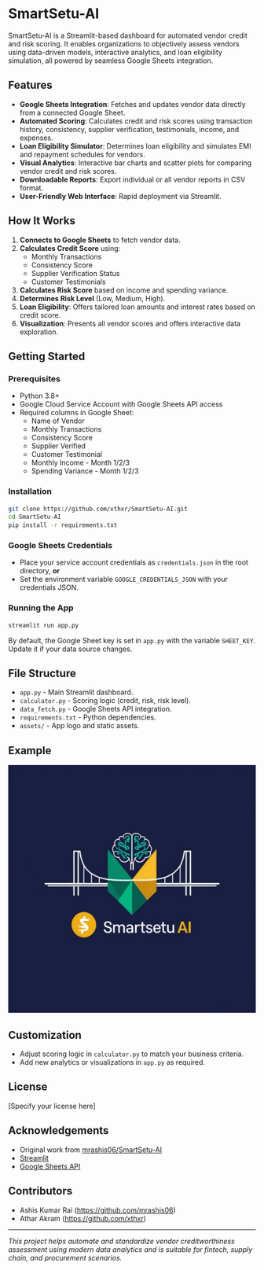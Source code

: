 # SmartSetu-AI

SmartSetu-AI is a Streamlit-based dashboard for automated vendor credit and risk scoring. It enables organizations to objectively assess vendors using data-driven models, interactive analytics, and loan eligibility simulation, all powered by seamless Google Sheets integration.

## Features

- **Google Sheets Integration**: Fetches and updates vendor data directly from a connected Google Sheet.
- **Automated Scoring**: Calculates credit and risk scores using transaction history, consistency, supplier verification, testimonials, income, and expenses.
- **Loan Eligibility Simulator**: Determines loan eligibility and simulates EMI and repayment schedules for vendors.
- **Visual Analytics**: Interactive bar charts and scatter plots for comparing vendor credit and risk scores.
- **Downloadable Reports**: Export individual or all vendor reports in CSV format.
- **User-Friendly Web Interface**: Rapid deployment via Streamlit.

## How It Works

1. **Connects to Google Sheets** to fetch vendor data.
2. **Calculates Credit Score** using:
   - Monthly Transactions
   - Consistency Score
   - Supplier Verification Status
   - Customer Testimonials
3. **Calculates Risk Score** based on income and spending variance.
4. **Determines Risk Level** (Low, Medium, High).
5. **Loan Eligibility**: Offers tailored loan amounts and interest rates based on credit score.
6. **Visualization**: Presents all vendor scores and offers interactive data exploration.

## Getting Started

### Prerequisites

- Python 3.8+
- Google Cloud Service Account with Google Sheets API access
- Required columns in Google Sheet:
    - Name of Vendor
    - Monthly Transactions
    - Consistency Score
    - Supplier Verified
    - Customer Testimonial
    - Monthly Income - Month 1/2/3
    - Spending Variance - Month 1/2/3

### Installation

```bash
git clone https://github.com/xthxr/SmartSetu-AI.git
cd SmartSetu-AI
pip install -r requirements.txt
```

### Google Sheets Credentials

- Place your service account credentials as `credentials.json` in the root directory, **or**
- Set the environment variable `GOOGLE_CREDENTIALS_JSON` with your credentials JSON.

### Running the App

```bash
streamlit run app.py
```

By default, the Google Sheet key is set in `app.py` with the variable `SHEET_KEY`. Update it if your data source changes.

## File Structure

- `app.py` - Main Streamlit dashboard.
- `calculator.py` - Scoring logic (credit, risk, risk level).
- `data_fetch.py` - Google Sheets API integration.
- `requirements.txt` - Python dependencies.
- `assets/` - App logo and static assets.

## Example

![Dashboard Screenshot](https://raw.githubusercontent.com/mrashis06/SmartSetu-AI/main/assets/logo.png)

## Customization

- Adjust scoring logic in `calculator.py` to match your business criteria.
- Add new analytics or visualizations in `app.py` as required.

## License

[Specify your license here]

## Acknowledgements

- Original work from [mrashis06/SmartSetu-AI](https://github.com/mrashis06/SmartSetu-AI)
- [Streamlit](https://streamlit.io/)
- [Google Sheets API](https://developers.google.com/sheets/api)

## Contributors
- Ashis Kumar Rai (https://github.com/mrashis06)
- Athar Akram (https://github.com/xthxr)


---

_This project helps automate and standardize vendor creditworthiness assessment using modern data analytics and is suitable for fintech, supply chain, and procurement scenarios._
